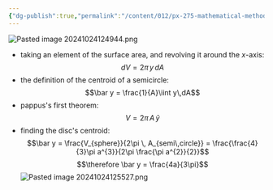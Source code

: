 ```yaml
---
{"dg-publish":true,"permalink":"/content/012/px-275-mathematical-methods/term-1/b-coordinate-systems-and-integration/b2-4-integration/px-275-b4e-pappus-s-first-theorem/","noteIcon":"1","created":"2025-08-27T13:14:16.065+01:00","updated":"2024-11-26T10:05:01.000+00:00"}
---
```


![Pasted image 20241024124944.png](/img/user/pics/Pasted%20image%2020241024124944.png)
- taking an element of the surface area, and revolving it around the $x$-axis: 
$$dV = 2\pi\,y\,dA$$
- the definition of the centroid of a semicircle: 
$$\bar y = \frac{1}{A}\iint y\,dA$$
- pappus's first theorem: 
$$V = 2\pi\, A \,\bar y$$
- finding the disc's centroid: 
$$\bar y = \frac{V_{sphere}}{2\pi \, A_{semi\,circle}} = \frac{\frac{4}{3}\pi a^{3}}{2\pi \frac{\pi a^{2}}{2}}$$
$$\therefore \bar y = \frac{4a}{3\pi}$$
![Pasted image 20241024125527.png](/img/user/pics/Pasted%20image%2020241024125527.png)
